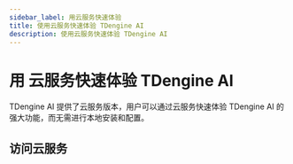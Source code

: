 ```yaml
---
sidebar_label: 用云服务快速体验
title: 使用云服务快速体验 TDengine AI
description: 使用云服务快速体验 TDengine AI
---
```


# 用 云服务快速体验 TDengine AI
TDengine AI 提供了云服务版本，用户可以通过云服务快速体验 TDengine AI 的强大功能，而无需进行本地安装和配置。

## 访问云服务